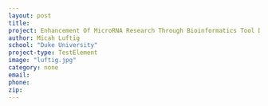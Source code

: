 ```yaml
---
layout: post
title:
project: Enhancement Of MicroRNA Research Through Bioinformatics Tool Development
author: Micah Luftig
school: "Duke University"
project-type: TestElement
image: "luftig.jpg"
category: none
email:
phone:
zip:
---
```

